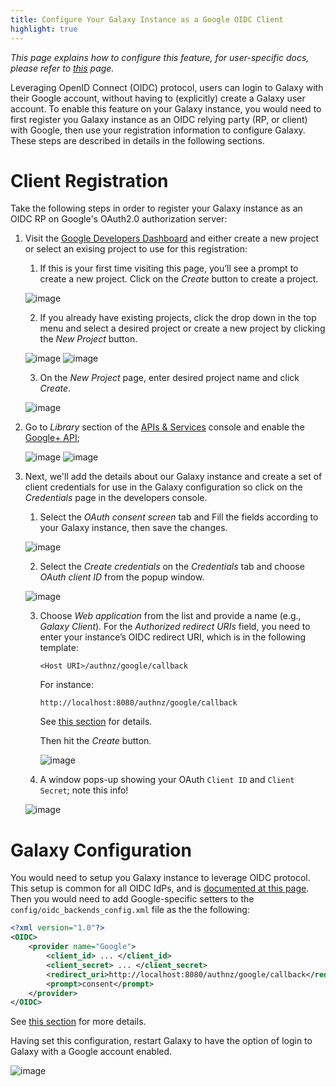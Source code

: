 ```yaml
---
title: Configure Your Galaxy Instance as a Google OIDC Client
highlight: true
---
```


_This page explains how to configure this feature, for user-specific docs, please refer to [this](/authnz/use/oidc/idps/google/) page._


Leveraging OpenID Connect (OIDC) protocol, users can login to Galaxy with their
Google account, without having to (explicitly) create a Galaxy user account. To
enable this feature on your Galaxy instance, you would need to first register
you Galaxy instance as an OIDC relying party (RP, or client) with Google, then
use your registration information to configure Galaxy. These steps are described
in details in the following sections.

# Client Registration

Take the following steps in order to register your Galaxy instance as an OIDC RP
on Google's OAuth2.0 authorization server:

1. Visit the [Google Developers Dashboard](https://console.developers.google.com/apis/dashboard)
and either create a new project or select an exising project to use for this registration:

    1. If this is your first time visiting this page, you’ll see a prompt to
       create a new project. Click on the _Create_ button to create a project.

    ![image](/authnz/config/oidc/idps/google/gdc-create-project-1.png)

    2. If you already have existing projects, click the drop down in the top
       menu and select a desired project or create a new project by clicking the
       _New Project_ button.

    ![image](/authnz/config/oidc/idps/google/gdc-create-project-2.png)
    ![image](/authnz/config/oidc/idps/google/gdc-create-project-3.png)

    3. On the _New Project_ page, enter desired project name and click _Create_.

    ![image](/authnz/config/oidc/idps/google/gdc-create-project-4.png)


2. Go to _Library_ section of the [APIs & Services](https://console.developers.google.com/apis/library)
console and enable the [Google+ API](https://console.developers.google.com/apis/library/plus.googleapis.com);

    ![image](/authnz/config/oidc/idps/google/gdc-library.png)
    ![image](/authnz/config/oidc/idps/google/gdc-enable-google-plus-api.png)

3. Next, we'll add the details about our Galaxy instance and create a set of
client credentials for use in the Galaxy configuration so click on the
_Credentials_ page in the developers console.

    1. Select the _OAuth consent screen_ tab and Fill the fields according to
       your Galaxy instance, then save the changes.

    ![image](/authnz/config/oidc/idps/google/gdc-consent-config.png)

    2. Select the _Create credentials_ on the _Credentials_ tab and choose
    _OAuth client ID_ from the popup window.

    ![image](/authnz/config/oidc/idps/google/gdc-create-oauth-client-creds.png)

    3. Choose _Web application_ from the list and provide a name (e.g.,
       _Galaxy Client_). For the _Authorized redirect URIs_ field, you need to enter
       your instance’s OIDC redirect URI, which is in the following template:

       ```
       <Host URI>/authnz/google/callback
       ```

       For instance:

       ```
       http://localhost:8080/authnz/google/callback
       ```

       See [this section](/authnz/config/oidc/#redirect-uri) for details.

       Then hit the _Create_ button.

       ![image](/authnz/config/oidc/idps/google/gdc-create-client.png)

    4. A window pops-up showing your OAuth `Client ID` and `Client Secret`; note this info!

    ![image](/authnz/config/oidc/idps/google/gdc-result.png)


# Galaxy Configuration

You would need to setup you Galaxy instance to leverage OIDC protocol.
This setup is common for all OIDC IdPs, and is
[documented at this page](/authnz/config/oidc/#configure-oidc-backends).
Then you would need to add Google-specific setters to the `config/oidc_backends_config.xml` file as the
the following:

```xml
<?xml version="1.0"?>
<OIDC>
    <provider name="Google">
        <client_id> ... </client_id>
        <client_secret> ... </client_secret>
        <redirect_uri>http://localhost:8080/authnz/google/callback</redirect_uri>
        <prompt>consent</prompt>
    </provider>
</OIDC>
```

See [this section](/authnz/config/oidc/#supported-oidc-idps)
for more details.


Having set this configuration, restart Galaxy to have the option of login to
Galaxy with a Google account enabled.

![image](/authnz/config/oidc/idps/google/gdc-google-login-button.png)